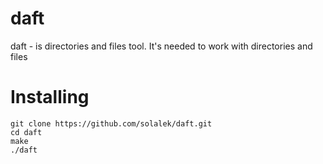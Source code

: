 # daft
daft - is directories and files tool. It's needed to work with directories and files

# Installing

```
git clone https://github.com/solalek/daft.git
cd daft
make
./daft 
```

